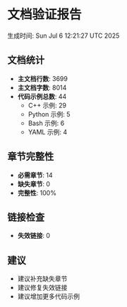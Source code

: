 # 文档验证报告

生成时间: Sun Jul  6 12:21:27 UTC 2025

## 文档统计

- **主文档行数**: 3699
- **主文档字数**: 8014
- **代码示例总数**: 44
  - C++ 示例: 29
  - Python 示例: 5
  - Bash 示例: 6
  - YAML 示例: 4

## 章节完整性

- **必需章节**: 14
- **缺失章节**: 0
- **完整性**: 100%

## 链接检查

- **失效链接**: 0

## 建议

- 建议补充缺失章节
- 建议修复失效链接
- 建议增加更多代码示例
